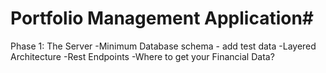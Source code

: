 # Portfolio Management Application#


Phase 1: The Server
-Minimum Database schema - add test data
-Layered Architecture
-Rest Endpoints
-Where to get your Financial Data?